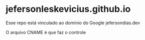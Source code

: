 # jefersonleskevicius.github.io

Esse repo está vinculado ao domínio do Google jefersondias.dev

O arquivo CNAME é que faz o controle 

